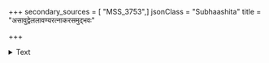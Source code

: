 +++
secondary_sources = [ "MSS_3753",]
jsonClass = "Subhaashita"
title = "असावुद्वेललावण्यरत्नाकरसमुद्भवः"

+++

<details><summary>Text</summary>

असावुद्वेललावण्यरत्नाकरसमुद्भवः।  
जगद्विजयमाङ्गल्यशङ्खः कुसुमधन्वनः॥
</details>
